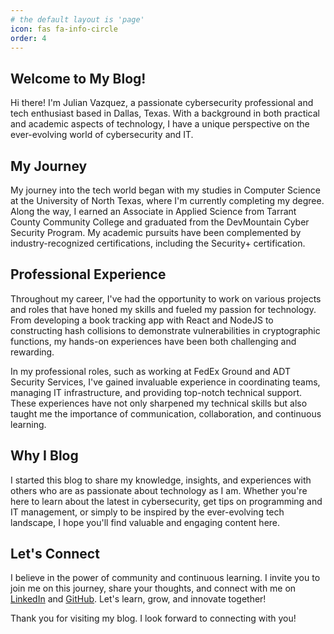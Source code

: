 ```yaml
---
# the default layout is 'page'
icon: fas fa-info-circle
order: 4
---
```


## Welcome to My Blog!
Hi there! I'm Julian Vazquez, a passionate cybersecurity professional and tech enthusiast based in Dallas, Texas. With a background in both practical and academic aspects of technology, I have a unique perspective on the ever-evolving world of cybersecurity and IT.

## My Journey
My journey into the tech world began with my studies in Computer Science at the University of North Texas, where I'm currently completing my degree. Along the way, I earned an Associate in Applied Science from Tarrant County Community College and graduated from the DevMountain Cyber Security Program. My academic pursuits have been complemented by industry-recognized certifications, including the Security+ certification.

## Professional Experience
Throughout my career, I've had the opportunity to work on various projects and roles that have honed my skills and fueled my passion for technology. From developing a book tracking app with React and NodeJS to constructing hash collisions to demonstrate vulnerabilities in cryptographic functions, my hands-on experiences have been both challenging and rewarding.

In my professional roles, such as working at FedEx Ground and ADT Security Services, I've gained invaluable experience in coordinating teams, managing IT infrastructure, and providing top-notch technical support. These experiences have not only sharpened my technical skills but also taught me the importance of communication, collaboration, and continuous learning.

## Why I Blog
I started this blog to share my knowledge, insights, and experiences with others who are as passionate about technology as I am. Whether you're here to learn about the latest in cybersecurity, get tips on programming and IT management, or simply to be inspired by the ever-evolving tech landscape, I hope you'll find valuable and engaging content here.

## Let's Connect
I believe in the power of community and continuous learning. I invite you to join me on this journey, share your thoughts, and connect with me on [LinkedIn](https://www.linkedin.com/in/julian-vazquez-t4c0/) and [GitHub](https://github.com/T4c0). Let's learn, grow, and innovate together!

Thank you for visiting my blog. I look forward to connecting with you!
